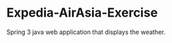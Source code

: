 Expedia-AirAsia-Exercise
========================

Spring 3 java web application that displays the weather.
